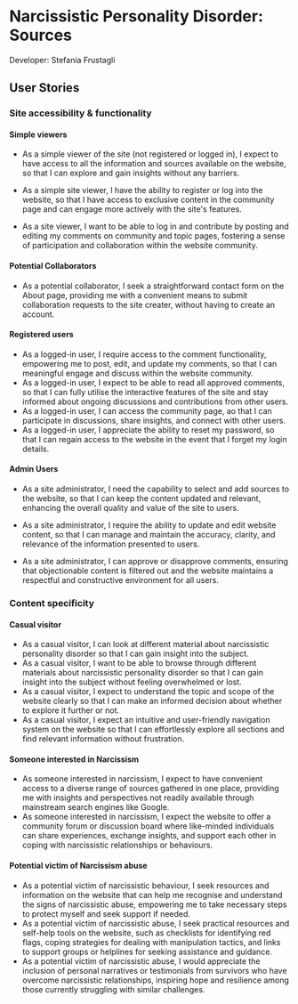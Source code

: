 # Narcissistic Personality Disorder: Sources
Developer: Stefania Frustagli


## User Stories
### Site accessibility & functionality
#### Simple viewers
- As a simple viewer of the site (not registered or logged in), I expect to have access to all the information and sources available on the website, so that I can explore and gain insights without any barriers.

- As a simple site viewer, I have the ability to register or log into the website, so that I have access to exclusive content in the community page and can engage more actively with the site's features.

- As a site viewer, I want to be able to log in and contribute by posting and editing my comments on community and topic pages, fostering a sense of participation and collaboration within the website community.

#### Potential Collaborators
- As a potential collaborator, I seek a straightforward contact form on the About page, providing me with a convenient means to submit collaboration requests to the site creater, without having to create an account. 

#### Registered users
-  As a logged-in user, I require access to the comment functionality, empowering me to post, edit, and update my comments, so that I can meaningful engage and discuss within the website community.
- As a logged-in user, I expect to be able to read all approved comments, so that I can fully utilise the interactive features of the site and stay informed about ongoing discussions and contributions from other users.
- As a logged-in user, I can access the community page, ao that I can participate in discussions, share insights, and connect with other users.
- As a logged-in user, I appreciate the ability to reset my password, so that I can regain access to the website in the event that I forget my login details.

#### Admin Users
- As a site administrator, I need the capability to select and add sources to the website, so that I can keep the content updated and relevant, enhancing the overall quality and value of the site to users.

- As a site administrator, I require the ability to update and edit website content, so that I can manage and maintain the accuracy, clarity, and relevance of the information presented to users.

- As a site administrator, I can approve or disapprove comments, ensuring that objectionable content is filtered out and the website maintains a respectful and constructive environment for all users.

### Content specificity
#### Casual visitor
- As a casual visitor, I can look at different material about narcissistic personality disorder so that I can gain insight into the subject.
- As a casual visitor, I want to be able to browse through different materials about narcissistic personality disorder so that I can gain insight into the subject without feeling overwhelmed or lost.
- As a casual visitor, I expect to understand the topic and scope of the website clearly so that I can make an informed decision about whether to explore it further or not.
- As a casual visitor,  I expect an intuitive and user-friendly navigation system on the website so that I can effortlessly explore all sections and find relevant information without frustration.

#### Someone interested in Narcissism
- As someone interested in narcissism, I expect to have convenient access to a diverse range of sources gathered in one place, providing me with insights and perspectives not readily available through mainstream search engines like Google.
- As someone interested in narcissism, I expect the website to offer a community forum or discussion board where like-minded individuals can share experiences, exchange insights, and support each other in coping with narcissistic relationships or behaviours.

#### Potential victim of Narcissism abuse
- As a potential victim of narcissistic behaviour, I seek resources and information on the website that can help me recognise and understand the signs of narcissistic abuse, empowering me to take necessary steps to protect myself and seek support if needed.
- As a potential victim of narcissistic abuse, I seek practical resources and self-help tools on the website, such as checklists for identifying red flags, coping strategies for dealing with manipulation tactics, and links to support groups or helplines for seeking assistance and guidance.
- As a potential victim of narcissistic abuse, I would appreciate the inclusion of personal narratives or testimonials from survivors who have overcome narcissistic relationships, inspiring hope and resilience among those currently struggling with similar challenges.
